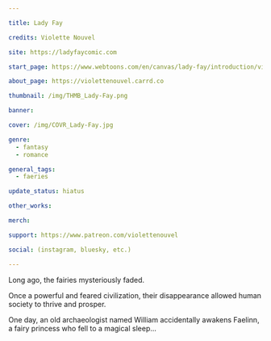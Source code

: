 ```yaml
---

title: Lady Fay

credits: Violette Nouvel

site: https://ladyfaycomic.com

start_page: https://www.webtoons.com/en/canvas/lady-fay/introduction/viewer?title_no=753413&episode_no=2

about_page: https://violettenouvel.carrd.co

thumbnail: /img/THMB_Lady-Fay.png

banner:

cover: /img/COVR_Lady-Fay.jpg

genre: 
  - fantasy
  - romance

general_tags: 
  - faeries

update_status: hiatus

other_works:

merch: 

support: https://www.patreon.com/violettenouvel

social: (instagram, bluesky, etc.)

---
```


Long ago, the fairies mysteriously faded.

Once a powerful and feared civilization, their disappearance allowed human society to thrive and prosper.

One day, an old archaeologist named William accidentally awakens Faelinn, a fairy princess who fell to a magical sleep...
